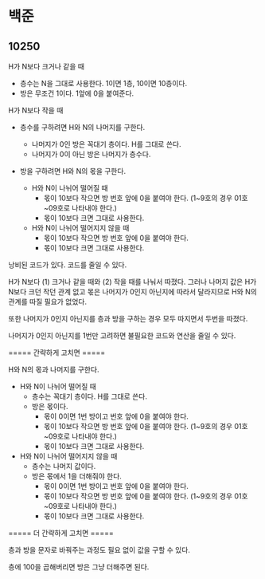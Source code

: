 # 백준

## 10250

H가 N보다 크거나 같을 때

- 층수는 N을 그대로 사용한다. 1이면 1층, 10이면 10층이다.
- 방은 무조건 1이다. 1앞에 0을 붙여준다.



H가 N보다 작을 때
- 층수를 구하려면 H와 N의 나머지를 구한다.
  - 나머지가 0인 방은 꼭대기 층이다. H를 그대로 쓴다.
  - 나머지가 0이 아닌 방은 나머지가 층수다.



- 방을 구하려면 H와 N의 몫을 구한다.
  - H와 N이 나뉘어 떨어질 때 
    - 몫이 10보다 작으면 방 번호 앞에 0을 붙여야 한다. (1~9호의 경우 01호~09호로 나타내야 한다.)
    - 몫이 10보다 크면 그대로 사용한다.
  - H와 N이 나뉘어 떨어지지 않을 때
    - 몫이 10보다 작으면 방 번호 앞에 0을 붙여야 한다.
    - 몫이 10보다 크면 그대로 사용한다.



낭비된 코드가 있다. 코드를 줄일 수 있다.

H가 N보다 (1) 크거나 같을 때와 (2) 작을 때를 나눠서 따졌다. 그러나 나머지 값은 H가 N보다 크던 작던 관계 없고 몫은 나머지가 0인지 아닌지에 따라서 달라지므로 H와 N의 관계를 따질 필요가 없었다.

또한 나머지가 0인지 아닌지를 층과 방을 구하는 경우 모두 따지면서 두번을 따졌다.

나머지가 0인지 아닌지를 1번만 고려하면 불필요한 코드와 연산을 줄일 수 있다.



===== 간략하게 고치면 =====

 

H와 N의 몫과 나머지를 구한다.

- H와 N이 나뉘어 떨어질 때
  - 층수는 꼭대기 층이다. H를 그대로 쓴다.
  - 방은 몫이다.
    - 몫이 0이면 1번 방이고 번호 앞에 0을 붙여야 한다.
    - 몫이 10보다 작으면 방 번호 앞에 0을 붙여야 한다. (1~9호의 경우 01호~09호로 나타내야 한다.)
    - 몫이 10보다 크면 그대로 사용한다.
- H와 N이 나뉘어 떨어지지 않을 때
  - 층수는 나머지 값이다.
  - 방은 몫에서 1을 더해줘야 한다.
    - 몫이 0이면 1번 방이고 번호 앞에 0을 붙여야 한다.
    - 몫이 10보다 작으면 방 번호 앞에 0을 붙여야 한다. (1~9호의 경우 01호~09호로 나타내야 한다.)
    - 몫이 10보다 크면 그대로 사용한다.



===== 더 간략하게 고치면 =====

층과 방을 문자로 바꿔주는 과정도 필요 없이 값을 구할 수 있다.

층에 100을 곱해버리면 방은 그냥 더해주면 된다.

